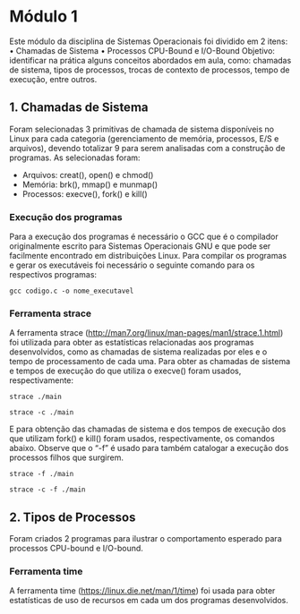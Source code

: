 # Módulo 1

Este módulo da disciplina de Sistemas Operacionais foi dividido em 2 itens:
•	Chamadas de Sistema
•	Processos CPU-Bound e I/O-Bound
Objetivo: identificar na prática alguns conceitos abordados em aula, como: chamadas de sistema, tipos de processos, trocas de contexto de processos, tempo de execução, entre outros.

## 1. Chamadas de Sistema

Foram selecionadas 3 primitivas de chamada de sistema disponíveis no Linux para cada categoria (gerenciamento de memória, processos, E/S e arquivos), devendo totalizar 9 para serem analisadas com a construção de programas.
As selecionadas foram:
 - Arquivos: creat(), open() e chmod()
 - Memória: brk(), mmap() e munmap()
 - Processos: execve(), fork() e kill()

### Execução dos programas

Para a execução dos programas é necessário o GCC que é o compilador originalmente escrito para Sistemas Operacionais GNU e que pode ser facilmente encontrado em distribuições Linux. 
Para compilar os programas e gerar os executáveis foi necessário o seguinte comando para os respectivos programas:
```
gcc codigo.c -o nome_executavel
```

### Ferramenta strace

A ferramenta strace (http://man7.org/linux/man-pages/man1/strace.1.html) foi utilizada para obter as estatísticas relacionadas aos programas desenvolvidos, como as chamadas de sistema realizadas por eles e o tempo de processamento de cada uma.
Para obter as chamadas de sistema e tempos de execução do que utiliza o execve() foram usados, respectivamente:
```
strace ./main
```
```
strace -c ./main
```

E para obtenção das chamadas de sistema e dos tempos de execução dos que utilizam fork() e kill() foram usados, respectivamente, os comandos abaixo.
Observe que o “-f” é usado para também catalogar a execução dos processos filhos que surgirem.
```
strace -f ./main
```
```
strace -c -f ./main
```




## 2. Tipos de Processos

Foram criados 2 programas para ilustrar o comportamento esperado para processos CPU-bound e I/O-bound.

### Ferramenta time

A ferramenta time (https://linux.die.net/man/1/time) foi usada para obter estatísticas de uso de recursos em cada um dos programas desenvolvidos.













